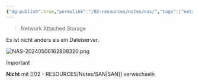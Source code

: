 ```yaml
---
{"dg-publish":true,"permalink":"/02-resources/notes/nas/","tags":["netzwerk","speicher","prüfungsrelevant"],"updated":"2024-07-18T10:59:31.000+02:00"}
---
```


> Network Attached Storage

Es ist nicht anders als ein Dateiserver.

![NAS-20240506162808320.png](/img/user/02%20-%20RESOURCES/Files/IMGs/NAS-20240506162808320.png)

>[!important] 
>**Nicht** mit [[02 - RESOURCES/Notes/SAN\|SAN]] verwechseln

